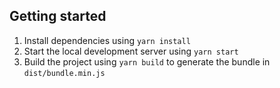 ## Getting started

1. Install dependencies using `yarn install`
2. Start the local development server using `yarn start`
3. Build the project using `yarn build` to generate the bundle in `dist/bundle.min.js`
